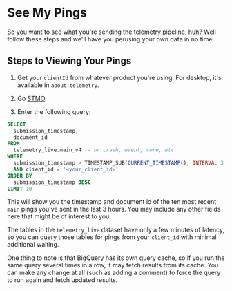 # See My Pings

So you want to see what you're sending the telemetry pipeline, huh?
Well follow these steps and we'll have you perusing your own data in no time.

## Steps to Viewing Your Pings

1. Get your `clientId` from whatever product you're using. For desktop, it's available in `about:telemetry`.

2. Go [STMO](https://sql.telemetry.mozilla.org).

3. Enter the following query:

```sql
SELECT
  submission_timestamp,
  document_id
FROM
  telemetry_live.main_v4 -- or crash, event, core, etc
WHERE
  submission_timestamp > TIMESTAMP_SUB(CURRENT_TIMESTAMP(), INTERVAL 3 HOUR)
  AND client_id = '<your_client_id>'
ORDER BY
  submission_timestamp DESC
LIMIT 10
```

This will show you the timestamp and document id of the ten most recent
`main` pings you've sent in the last 3 hours.
You may include any other fields here that might be of interest to you.

The tables in the `telemetry_live` dataset have only a few minutes of
latency, so you can query those tables for pings from your `client_id`
with minimal additional waiting.

One thing to note is that BigQuery has its own query cache, so if you
run the same query several times in a row, it may fetch results from
its cache. You can make any change at all (such as adding a comment)
to force the query to run again and fetch updated results.

